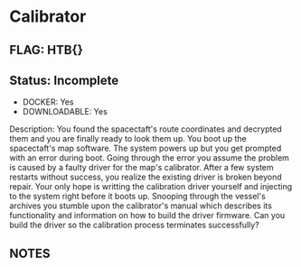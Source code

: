 # Calibrator

## FLAG: HTB{}

## Status: Incomplete

+ DOCKER: Yes
+ DOWNLOADABLE: Yes

Description: You found the spacectaft's route coordinates and decrypted them and you are finally ready to look them up.
You boot up the spacectaft's map software. The system powers up but you get prompted with an error during boot.
Going through the error you assume the problem is caused by a faulty driver for the map's calibrator.
After a few system restarts without success, you realize the existing driver is broken beyond repair.
Your only hope is writting the calibration driver yourself and injecting to the system right before it boots up.
Snooping through the vessel's archives you stumble upon the calibrator's manual which describes its
functionality and information on how to build the driver firmware. Can you build the driver so the calibration process terminates successfully?

## NOTES
